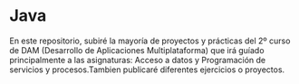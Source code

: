 # Java

En este repositorio, subiré la mayoría de proyectos y prácticas del 2º curso de DAM (Desarrollo de Aplicaciones Multiplataforma) que irá guíado principalmente a las asignaturas: Acceso a datos y Programación de servicios y procesos.Tambien publicaré diferentes ejercicios o proyectos.
